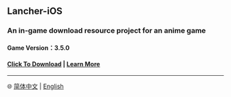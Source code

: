 ## Lancher-iOS

### An in-game download resource project for an anime game

#### Game Version：3.5.0

#### [Click To Download](https://anonfiles.com/5884Oac2z8/yuanshen_gc_3_5_0_ipa) | [Learn More](https://github.com/xlpmyxhdr/Launcher-iOS/wiki/English-Tutorial)

---
🌐 [简体中文](https://github.com/xlpmyxhdr/Launcher-iOS/blob/main/README_CN.md) | [English](https://github.com/xlpmyxhdr/Launcher-iOS/blob/main/README_CN.md)

